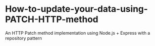# How-to-update-your-data-using-PATCH-HTTP-method
An HTTP Patch method implementation using Node.js + Express with a repository pattern 
